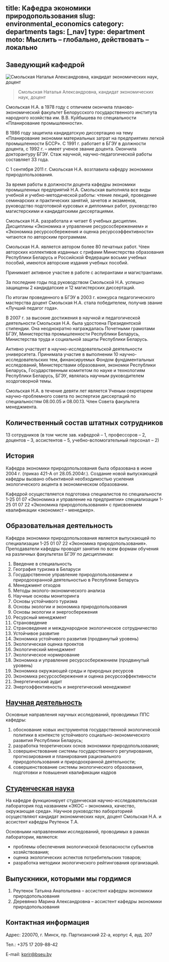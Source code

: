 title: Кафедра экономики природопользования
slug: environmental_economics
category: departments
tags: [_nav]
type: department
moto: Мыслить – глобально, действовать – локально
---

Заведующий кафедрой
-------------------

![Смольская Наталья Александровна,
  кандидат экономических наук, доцент](/img/content/depts/environmental_economics.jpg)
>Смольская Наталья Александровна,
кандидат экономических наук, доцент

Смольская Н.А. в 1978 году с отличием окончила планово-экономический факультет Белорусского государственного института народного хозяйства им. В.В. Куйбышева по специальности «Планирование промышленности».

В 1986 году защитила кандидатскую диссертацию на тему «Планирование экономии материальных затрат на предприятиях легкой промышленности БССР». С 1991 г. работает в БГЭУ в должности доцента, с 1992 г. – имеет ученое звание доцента. Окончила докторантуру БГЭУ. Стаж научной, научно-педагогической работы составляет 33 года.

С 1 сентября 2011 г. Смольская Н.А. возглавила кафедру экономики природопользования.

За время работы в должности доцента кафедры экономики промышленных предприятий Н.А. Смольская выполняла все виды учебной и учебно-методической работы: чтение лекций, проведение семинарских и практических занятий, зачетов и экзаменов, руководство подготовкой курсовых и дипломных работ, руководство магистерскими и кандидатскими диссертациями.

Смольская Н.А. разработала и читает 6 учебных дисциплин. Дисциплины «Экономика и управление ресурсосбережением» и «Экономика ресурсосбережения и оценка ресурсоэффективности» читаются по авторским программам.

Смольская Н.А. является автором более 80 печатных работ. Член авторских коллективов изданных с грифами Министерства образования Республики Беларусь и Российской Федерации восьми учебных пособий, имеются авторские издания учебных пособий.

Принимает активное участие в работе с аспирантами и магистрантами.

За последние годы под руководством Смольской Н.А. успешно защищены 2 кандидатские и 12 магистерских диссертаций.

По итогам проведенного в БГЭУ в 2003 г. конкурса педагогического мастерства доцент Смольская Н.А. стала победителем, получив звание «Лучший педагог года».

В 2007 г. за высокие достижения в научной и педагогической деятельности Смольская Н.А. была удостоена Президентской стипендии. Она неоднократно награждалась Почетными грамотами БГЭУ, Министерства промышленности Республики Беларусь, Министерства труда и социальной защиты Республики Беларусь.

Активно участвует в научно-исследовательской деятельности университета. Принимала участие в выполнении 10 научно-исследовательских тем, финансируемых Фондом фундаментальных исследований, Министерствами образования, экономки Республики Беларусь, Государственным комитетом по науке и технологиям Республики Беларусь, БГЭУ, являлась научным руководителем хоздоговорной темы.

Смольская Н.А. в течение девяти лет является Ученым секретарем научно-проблемного совета по экспертизе диссертаций по специальностям 08.00.05 и 08.00.13. Член Совета факультета менеджмента.

Количественный состав штатных сотрудников
-----------------------------------------

13 сотрудников (в том числе зав. кафедрой – 1, профессоров – 2, доцентов – 3, ассистентов – 5, учебно-вспомогательный персонал – 2)

История
-------

Кафедра экономики природопользования была образована в июне 2004 г. (приказ 421-А от 28.05.2004г.). Создание новой выпускающей кафедры вызвано объективной необходимостью усиления экологического акцента в экономическом образовании.

Кафедрой осуществляется подготовка специалистов по специальности 1-25 01 07 «Экономика и управление на предприятии» специализации 1-25 01 07 22 «Экономика природопользования» с присвоением квалификации «экономист – менеджер».

Образовательная деятельность
----------------------------

Кафедра экономики природопользования является выпускающей по специализации 1-25 01 07 22 «Экономика природопользования». Преподаватели кафедры проводят занятия по всем формам обучения на различных факультетах БГЭУ по дисциплинам:

1. Введение в специальность
2. География туризма в Беларуси
3. Государственное управление природопользованием и природоохранной деятельностью в Республике Беларусь
4. Менеджмент отходов
5. Методы эколого-экономического анализа
6. Научные основы мониторинга
7. Основы устойчивого туризма
8. Основы экологии и экономика природопользования
9. Основы экологии и энергосбережения
10. Ресурсный менеджмент
11. Страноведение
12. Страноведение и международное экологическое сотрудничество
13. Устойчивое развитие
14. Экономика устойчивого развития (продвинутый уровень)
15. Экологическая оценка проектов
16. Экологический менеджмент
17. Экологическое нормирование
18. Экономика и управление ресурсосбережением (продвинутый уровень)
19. Экономика окружающей среды и природных ресурсов
20. Экономика ресурсосбережения и оценка ресурсоэффективности
21. Энергетический аудит
22. Энергоэффективность и энергетический менеджмент

[Научная деятельность](/fm/files/environmental_economics_nir.doc)
--------------------

Основные направления научных исследований, проводимых ППС кафедры:

1. обоснование новых инструментов государственной экологической политики в контексте устойчивого социально-экономического развития Республики Беларусь;
2. разработка теоретических основ экономики природопользования;
3. совершенствование системы государственного регулирования, прогнозирования и планирования рационального природопользования и природоохранной деятельности;
4. совершенствование системы экологического образования, подготовки и повышения квалификации кадров

[Студенческая наука](/files/snil/dke_snil.doc)
------------------

На кафедре функционирует студенческая научно-исследовательская лаборатория под названием «ЭКОС – экономика, качество, окружающая среда». Научное руководство лабораторией осуществляют кандидат экономических наук, доцент Смольская Н.А. и ассистент кафедры Реутенок Т.А.

Основными направлениями исследований, проводимых в рамках лаборатории, являются:

- проблемы обеспечения экологической безопасности субъектов хозяйствования;
- оценка экологических аспектов потребительских товаров;
- разработка методики экологического рейтингования организаций.

Выпускники, которыми мы гордимся
--------------------------------

1. Реутенок  Татьяна Анатольевна – ассистент кафедры экономики природопользования
2. Деревянко Марина Александровна – ассистент кафедры экономики природопользования

Контактная информация
---------------------

Адрес: 220070, г. Минск, пр. Партизанский 22-а, корпус 4, ауд. 207

Тел.: +375 17 209-88-42

E-mail: <kprir@bseu.by>
